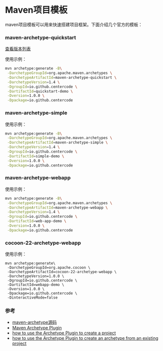 # Maven项目模板

maven项目模板可以用来快速搭建项目框架。下面介绍几个官方的模板：

### maven-archetype-quickstart

[查看版本列表](https://repo.maven.apache.org/maven2/org/apache/maven/archetypes/maven-archetype-quickstart/maven-metadata.xml)

使用示例：

```bash
mvn archetype:generate -B\
 -DarchetypeGroupId=org.apache.maven.archetypes \
 -DarchetypeArtifactId=maven-archetype-quickstart \
 -DarchetypeVersion=1.4 \
 -DgroupId=io.github.centercode \
 -DartifactId=quickstart-demo \
 -Dversion=1.0.0 \
 -Dpackage=io.github.centercode
```

### maven-archetype-simple

使用示例：

```bash
mvn archetype:generate -B\
 -DarchetypeGroupId=org.apache.maven.archetypes \
 -DarchetypeArtifactId=maven-archetype-simple \
 -DarchetypeVersion=1.4 \
 -DgroupId=io.github.centercode \
 -DartifactId=simple-demo \
 -Dversion=1.0.0 \
 -Dpackage=io.github.centercode
```

### maven-archetype-webapp

使用示例：

```bash
mvn archetype:generate -B\
 -DarchetypeGroupId=org.apache.maven.archetypes \
 -DarchetypeArtifactId=maven-archetype-webapp \
 -DarchetypeVersion=1.4 \
 -DgroupId=io.github.centercode \
 -DartifactId=web-app-demo \
 -Dversion=1.0.0 \
 -Dpackage=io.github.centercode
```

### cocoon-22-archetype-webapp

使用示例：

```shell
mvn archetype:generate\
 -DarchetypeGroupId=org.apache.cocoon \
 -DarchetypeArtifactId=cocoon-22-archetype-webapp \
 -DarchetypeVersion=1.0.0 \
 -DgroupId=io.github.centercode \
 -DartifactId=webapp-demo \
 -Dversion=1.0.0 \
 -Dpackage=io.github.centercode \
 -DinteractiveMode=false
```

### 参考

- [maven-archetype源码](https://github.com/apache/maven-archetype)
- [Maven Archetype Plugin](http://maven.apache.org/archetype/maven-archetype-plugin/)
- [how to use the Archetype Plugin to create a project](http://maven.apache.org/archetype/maven-archetype-plugin/usage.html)
- [how to use the Archetype Plugin to create an archetype from an existing project](http://maven.apache.org/archetype/maven-archetype-plugin/advanced-usage.html)
